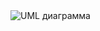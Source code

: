 <img src="https://sun9-74.userapi.com/impg/jot5qSCOsPx-pGX-SJhf5HfiZS1tncegzwa7BQ/QSTrb-8V8wg.jpg?size=772x546&quality=96&sign=3f4932e6908a8494ceb54cb6d04e5932&type=album" alt="UML диаграмма">
